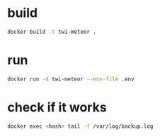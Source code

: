 
# build

```sh
docker build -t twi-meteor .
```

# run

```sh
docker run -d twi-meteor --env-file .env
```

# check if it works

```sh
docker exec <hash> tail -f /var/log/backup.log
```
